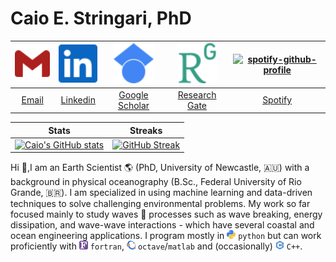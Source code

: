 # **Caio E. Stringari, PhD**

<!--
**caiostringari/caiostringari** is a ✨ _special_ ✨ repository because its `README.md` (this file) appears on your GitHub profile.

Here are some ideas to get you started:

- 🔭 I’m currently working on ...
- 🌱 I’m currently learning ...
- 👯 I’m looking to collaborate on ...
- 🤔 I’m looking for help with ...
- 💬 Ask me about ...
- 📫 How to reach me: ...
- 😄 Pronouns: ...
- ⚡ Fun fact: ...
-->

<div align="center">

<img src="icons/gmail_color.svg" width="64"> | <img src="icons/linkedin_color.svg" width="64"> | <img src="icons/googlescholar_color.svg" width="64"> | <img src="icons/researchgate_color.svg" width="64"> | [![spotify-github-profile](https://spotify-github-profile.vercel.app/api/view?uid=12144082862&cover_image=true&theme=natemoo-re)](https://github.com/kittinan/spotify-github-profile)
:-------------------------------------:|:-----------------------------------------:| :---------------------------------------------:| :-------------------------------------------: | :-------------------------------------------:
[Email](mailto:caio.stringari@gmail.com) | [Linkedin](https://www.linkedin.com/in/caiostringari/) | [Google Scholar](https://scholar.google.ca/citations?user=03E9NhEAAAAJ&hl=en) | [Research Gate](https://www.researchgate.net/profile/Caio_Eadi_Stringari) | [Spotify](https://open.spotify.com/user/12144082862?si=0c0e117024ec4733)
  

Stats | Streaks
:-------------------------------------:|:-----------------------------------------:| 
[![Caio's GitHub stats](https://github-readme-stats.vercel.app/api?username=caiostringari&theme=synthwave)]() | [![GitHub Streak](https://github-readme-streak-stats.herokuapp.com/?user=caiostringari&theme=synthwave)]()

</div>


Hi 👋,I am an Earth Scientist 🌎 (PhD, University of Newcastle, 🇦🇺) with a background in  physical oceanography (B.Sc., Federal University of Rio Grande, 🇧🇷). I am specialized in using machine learning and data-driven techniques to solve challenging environmental problems. My work so far focused mainly to study  waves 🌊 processes such as wave breaking, energy dissipation, and wave-wave interactions - which have several coastal and ocean engineering applications. I program mostly in <img src="icons/python_color.svg" width="14"> `python` but can work proficiently with  <img src="icons/fortran_color.svg" width="14"> `fortran`, <img src="icons/octave_color.svg" width="14"> `octave`/`matlab` and (occasionally) <img src="icons/cplusplus_color.svg" width="14"> `C++`.
